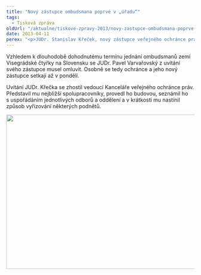 ```yaml
---
title: "Nový zástupce ombudsmana poprvé v „úřadu“"
tags:
  - Tisková zpráva
oldUrl: "/aktualne/tiskove-zpravy-2013/novy-zastupce-ombudsmana-poprve-v-uradu"
date: 2013-04-11
perex: "<p>JUDr. Stanislav Křeček, nový zástupce veřejného ochránce práv, se dnes skutečně ujal své funkce.</p>"
---
```


<!-- imported from the old website -->

<p>Vzhledem k dlouhodobě dohodnutému termínu jednání ombudsmanů zemí Visegrádské čtyřky na Slovensku se JUDr. Pavel Varvařovský z uvítání svého zástupce musel omluvit. Osobně se tedy ochránce a jeho nový zástupce setkají až v pondělí.</p><p>Uvítání JUDr. Křečka se zhostil vedoucí Kanceláře veřejného ochránce práv. Představil mu nejbližší spolupracovníky, provedl ho budovou, seznámil ho s uspořádáním jednotlivých odborů a oddělení a v krátkosti mu nastínil způsob vyřizování některých podnětů.</p><p><img src="https://www.ochrance.cz/fileadmin/user_upload/VOP/ZVOP-prvni_den.jpg" height="413" width="630" alt="" /></p>
